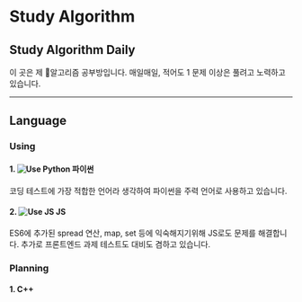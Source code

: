 # Study Algorithm
## Study Algorithm Daily

이 곳은 제 :game_die:알고리즘 공부방입니다.
매일매일, 적어도 1 문제 이상은 풀려고 노력하고 있습니다.

---
## Language
### Using
#### 1. <img src="https://img.shields.io/badge/-Python-4B8BBE?logo=python&logoColor=FFD43B" alt="Use Python"> 파이썬
  코딩 테스트에 가장 적합한 언어라 생각하여 파이썬을 주력 언어로 사용하고 있습니다.
  
#### 2. <img src="https://img.shields.io/badge/-JS-F0DB4F?logo=javascript&logoColor=323330" alt="Use JS"> JS
  ES6에 추가된 spread 연산, map, set 등에 익숙해지기위해 JS로도 문제를 해결합니다. 추가로 프론트엔드 과제 테스트도 대비도 겸하고 있습니다.

### Planning
#### 1. C++
